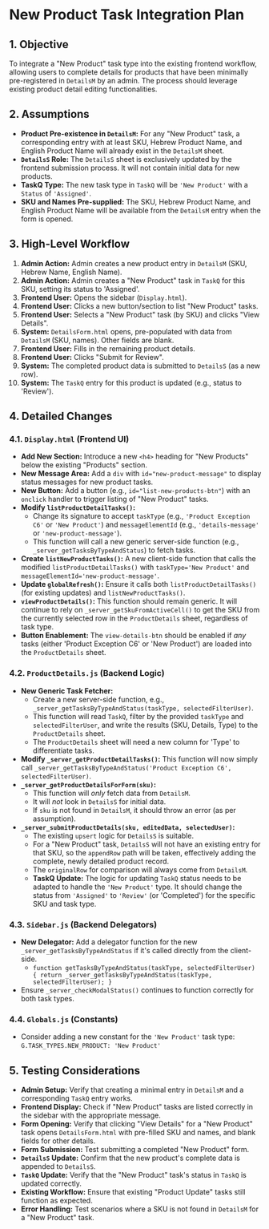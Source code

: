 # New Product Task Integration Plan

## 1. Objective
To integrate a "New Product" task type into the existing frontend workflow, allowing users to complete details for products that have been minimally pre-registered in `DetailsM` by an admin. The process should leverage existing product detail editing functionalities.

## 2. Assumptions
*   **Product Pre-existence in `DetailsM`:** For any "New Product" task, a corresponding entry with at least SKU, Hebrew Product Name, and English Product Name will already exist in the `DetailsM` sheet.
*   **`DetailsS` Role:** The `DetailsS` sheet is exclusively updated by the frontend submission process. It will not contain initial data for new products.
*   **TaskQ Type:** The new task type in `TaskQ` will be `'New Product'` with a `Status` of `'Assigned'`.
*   **SKU and Names Pre-supplied:** The SKU, Hebrew Product Name, and English Product Name will be available from the `DetailsM` entry when the form is opened.

## 3. High-Level Workflow
1.  **Admin Action:** Admin creates a new product entry in `DetailsM` (SKU, Hebrew Name, English Name).
2.  **Admin Action:** Admin creates a "New Product" task in `TaskQ` for this SKU, setting its status to 'Assigned'.
3.  **Frontend User:** Opens the sidebar (`Display.html`).
4.  **Frontend User:** Clicks a new button/section to list "New Product" tasks.
5.  **Frontend User:** Selects a "New Product" task (by SKU) and clicks "View Details".
6.  **System:** `DetailsForm.html` opens, pre-populated with data from `DetailsM` (SKU, names). Other fields are blank.
7.  **Frontend User:** Fills in the remaining product details.
8.  **Frontend User:** Clicks "Submit for Review".
9.  **System:** The completed product data is submitted to `DetailsS` (as a new row).
10. **System:** The `TaskQ` entry for this product is updated (e.g., status to 'Review').

## 4. Detailed Changes

### 4.1. `Display.html` (Frontend UI)
*   **Add New Section:** Introduce a new `<h4>` heading for "New Products" below the existing "Products" section.
*   **New Message Area:** Add a `div` with `id="new-product-message"` to display status messages for new product tasks.
*   **New Button:** Add a button (e.g., `id="list-new-products-btn"`) with an `onclick` handler to trigger listing of "New Product" tasks.
*   **Modify `listProductDetailTasks()`:**
    *   Change its signature to accept `taskType` (e.g., `'Product Exception C6'` or `'New Product'`) and `messageElementId` (e.g., `'details-message'` or `'new-product-message'`).
    *   This function will call a new generic server-side function (e.g., `_server_getTasksByTypeAndStatus`) to fetch tasks.
*   **Create `listNewProductTasks()`:** A new client-side function that calls the modified `listProductDetailTasks()` with `taskType='New Product'` and `messageElementId='new-product-message'`.
*   **Update `globalRefresh()`:** Ensure it calls both `listProductDetailTasks()` (for existing updates) and `listNewProductTasks()`.
*   **`viewProductDetails()`:** This function should remain generic. It will continue to rely on `_server_getSkuFromActiveCell()` to get the SKU from the currently selected row in the `ProductDetails` sheet, regardless of task type.
*   **Button Enablement:** The `view-details-btn` should be enabled if *any* tasks (either 'Product Exception C6' or 'New Product') are loaded into the `ProductDetails` sheet.

### 4.2. `ProductDetails.js` (Backend Logic)
*   **New Generic Task Fetcher:**
    *   Create a new server-side function, e.g., `_server_getTasksByTypeAndStatus(taskType, selectedFilterUser)`.
    *   This function will read `TaskQ`, filter by the provided `taskType` and `selectedFilterUser`, and write the results (SKU, Details, Type) to the `ProductDetails` sheet.
    *   The `ProductDetails` sheet will need a new column for 'Type' to differentiate tasks.
*   **Modify `_server_getProductDetailTasks()`:** This function will now simply call `_server_getTasksByTypeAndStatus('Product Exception C6', selectedFilterUser)`.
*   **`_server_getProductDetailsForForm(sku)`:**
    *   This function will *only* fetch data from `DetailsM`.
    *   It will *not* look in `DetailsS` for initial data.
    *   If `sku` is not found in `DetailsM`, it should throw an error (as per assumption).
*   **`_server_submitProductDetails(sku, editedData, selectedUser)`:**
    *   The existing `upsert` logic for `DetailsS` is suitable.
    *   For a "New Product" task, `DetailsS` will not have an existing entry for that SKU, so the `appendRow` path will be taken, effectively adding the complete, newly detailed product record.
    *   The `originalRow` for comparison will always come from `DetailsM`.
    *   **TaskQ Update:** The logic for updating `TaskQ` status needs to be adapted to handle the `'New Product'` type. It should change the status from `'Assigned'` to `'Review'` (or 'Completed') for the specific SKU and task type.

### 4.3. `Sidebar.js` (Backend Delegators)
*   **New Delegator:** Add a delegator function for the new `_server_getTasksByTypeAndStatus` if it's called directly from the client-side.
    *   `function getTasksByTypeAndStatus(taskType, selectedFilterUser) { return _server_getTasksByTypeAndStatus(taskType, selectedFilterUser); }`
*   Ensure `_server_checkModalStatus()` continues to function correctly for both task types.

### 4.4. `Globals.js` (Constants)
*   Consider adding a new constant for the `'New Product'` task type:
    `G.TASK_TYPES.NEW_PRODUCT: 'New Product'`

## 5. Testing Considerations
*   **Admin Setup:** Verify that creating a minimal entry in `DetailsM` and a corresponding `TaskQ` entry works.
*   **Frontend Display:** Check if "New Product" tasks are listed correctly in the sidebar with the appropriate message.
*   **Form Opening:** Verify that clicking "View Details" for a "New Product" task opens `DetailsForm.html` with pre-filled SKU and names, and blank fields for other details.
*   **Form Submission:** Test submitting a completed "New Product" form.
*   **`DetailsS` Update:** Confirm that the new product's complete data is appended to `DetailsS`.
*   **`TaskQ` Update:** Verify that the "New Product" task's status in `TaskQ` is updated correctly.
*   **Existing Workflow:** Ensure that existing "Product Update" tasks still function as expected.
*   **Error Handling:** Test scenarios where a SKU is not found in `DetailsM` for a "New Product" task.
